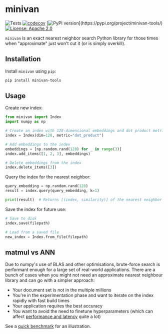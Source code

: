 # minivan

![Tests](https://github.com/aismlv/minivan/actions/workflows/test_and_lint.yml/badge.svg)
[![codecov](https://codecov.io/gh/aismlv/minivan/branch/main/graph/badge.svg?token=5J503UR8O7)](https://codecov.io/gh/aismlv/minivan)
[![PyPI version](https://badge.fury.io/py/minivan-tools.svg?)](https://pypi.org/project/minivan-tools/)
[![License: Apache 2.0](https://img.shields.io/badge/License-Apache%202.0-blue.svg)](https://opensource.org/licenses/Apache-2.0)

`minivan` is an exact nearest neighbor search Python library for those times when "approximate" just won't cut it (or is simply overkill).

## Installation

Install `minivan` using `pip`:

```bash
pip install minivan-tools
```

## Usage
Create new index:
```python
from minivan import Index
import numpy as np

# Create an index with 128-dimensional embeddings and dot product metric
index = Index(dim=128, metric="dot_product")

# Add embeddings to the index
embeddings = [np.random.rand(128) for _ in range(3)]
index.add_items([1, 2, 3], embeddings)

# Delete embeddings from the index
index.delete_items([3])
```

Query the index for the nearest neighbor:
```python
query_embedding = np.random.rand(128)
result = index.query(query_embedding, k=1)

print(result)  # Returns [(index, similarity)] of the nearest neighbor
```

Save the index for future use:
```python
# Save to disk
index.save(filepath)

# Load from a saved file
new_index = Index.from_file(filepath)
```

## matmul vs ANN

Due to numpy's use of BLAS and other optimisations, brute-force search is performant enough for a large set of real-world applications. There are a bunch of cases when you might not need an approximate nearest neighbour library and can go with a simpler approach:

- Your document set is not in the multiple millions
- You're in the experimentation phase and want to iterate on the index rapidly with fast build times
- Your application requires the best accuracy
- You want to avoid the need to finetune hyperparameters (which can affect [performance and latency](https://github.com/erikbern/ann-benchmarks) quite a lot)

See a [quick benchmark](https://github.com/aismlv/minivan/blob/main/experiments/benchmark/README.md) for an illustration.
